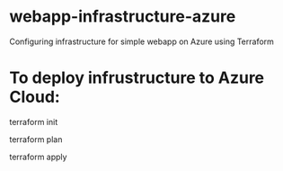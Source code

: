 # webapp-infrastructure-azure
Configuring infrastructure for simple webapp on Azure using Terraform

# To deploy infrustructure to Azure Cloud:

terraform init

terraform plan

terraform apply
